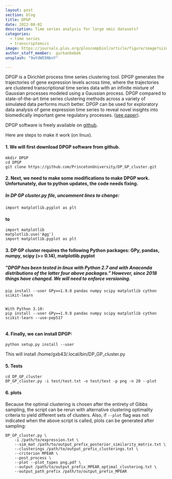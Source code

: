 ```yaml
---
layout: post
section: blog
title: DPGP
date: 2022-08-02
description: Time series analysis for large omic datasets?
categories:
  - time series
  - transcriptomics
image: https://journals.plos.org/ploscompbiol/article/figure/image?size=large&id=10.1371/journal.pcbi.1005896.g003
author_staff_member:  gurkanbebek
unsplash: "9wYdW55NbnY"

---
```





DPGP is a Dirichlet process time series clustering tool. DPGP generates the trajectories of gene expression levels across time, where the trajectories are clustered transcriptional time series data with an infinite mixture of Gaussian processes modeled using a Gaussian process. DPGP compared to state-of-the-art time series clustering methods across a variety of simulated data performs much better. DPGP can be used for exploratory data analysis of gene expression time series to reveal novel insights into biomedically important gene regulatory processes. ([see paper](https://doi.org/10.1371/journal.pcbi.1005896)).

<meta property="og:image" content="https://unsplash.com/photos/{{ page.unsplash }}/download?w=1000">
<meta name="twitter:image" content="https://unsplash.com/photos/{{ page.unsplash }}/download?w=1000">



DPGP software is freely available on [github](https://github.com/PrincetonUniversity/DP_GP_cluster).


Here are steps to make it work (on linux).


#### 1. We will first download DPGP software from github.

```
mkdir DPGP
cd DPGP
git clone https://github.com/PrincetonUniversity/DP_GP_cluster.git
```


#### 2. Next, we need to make some modifications to make DPGP work. Unfortunately, due to python updates, the code needs fixing.

##### In DP GP cluster.py file, uncomment lines to change:

```
import matplotlib.pyplot as plt
```

#### to
```
import matplotlib
matplotlib.use('Agg')
import matplotlib.pyplot as plt
```

#### 3. DP GP cluster requires the following Python packages: GPy, pandas, numpy, scipy (>= 0.14), matplotlib.pyplot

##### ”DPGP has been tested in linux with Python 2.7 and with Anaconda distributions of the latter four above packages.” However, since 2018 things have changed. We will need to enforce versioning.


```
pip install --user GPy==1.9.8 pandas numpy scipy matplotlib cython scikit-learn


With Python 3.10:
pip install --user GPy==1.9.8 pandas numpy scipy matplotlib cython scikit-learn --use-pep517
 
```

#### 4. Finally, we can install DPGP:

```
python setup.py install --user
```

This will install /home/gxb43/.local/bin/DP_GP_cluster.py



#### 5. Tests

```
cd DP_GP_cluster
DP_GP_cluster.py -i test/test.txt -o test/test -p png -n 20 --plot
```






#### 6. plots
    
Because the optimal clustering is chosen after the entirety of Gibbs sampling, the script can be rerun with alternative clustering optimality criteria to yield different sets of clusters. Also, if `--plot` flag was not indicated when the above script is called, plots can be generated after sampling:

```
DP_GP_cluster.py \
    -i /path/to/expression.txt \
    --sim_mat /path/to/output_prefix_posterior_similarity_matrix.txt \
    --clusterings /path/to/output_prefix_clusterings.txt \
    --criterion MPEAR \
    --post_process \
    --plot --plot_types png,pdf \
    --output /path/to/output_prefix_MPEAR_optimal_clustering.txt \
    --output_path_prefix /path/to/output_prefix_MPEAR
```
 


